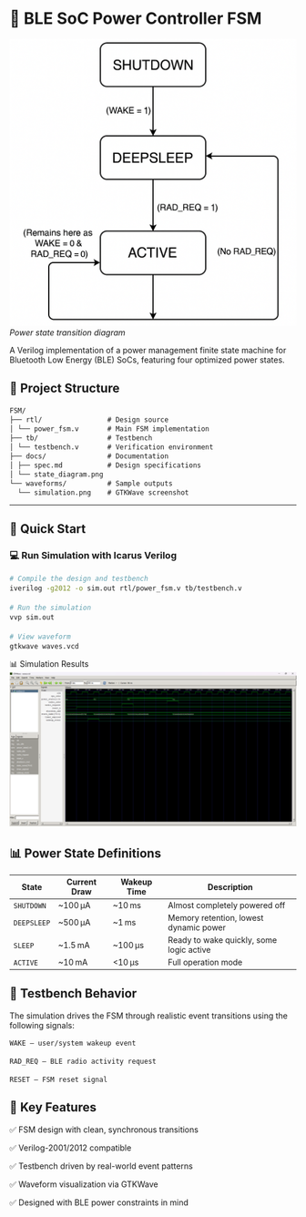 # 🔋 BLE SoC Power Controller FSM

![State Diagram](docs/fsm1.png)  
*Power state transition diagram*

A Verilog implementation of a power management finite state machine for Bluetooth Low Energy (BLE) SoCs, featuring four optimized power states.

## 📁 Project Structure
```
FSM/
├── rtl/                # Design source
│ └── power_fsm.v       # Main FSM implementation
├── tb/                 # Testbench
│ └── testbench.v       # Verification environment
├── docs/               # Documentation
│ ├── spec.md           # Design specifications
│ └── state_diagram.png
└── waveforms/          # Sample outputs
  └── simulation.png    # GTKWave screenshot
```


---

## 🚀 Quick Start

### 💻 Run Simulation with Icarus Verilog

```bash
# Compile the design and testbench
iverilog -g2012 -o sim.out rtl/power_fsm.v tb/testbench.v

# Run the simulation
vvp sim.out

# View waveform 
gtkwave waves.vcd
```

📊 Simulation Results
![GTKWave Screenshot](docs/waveform/simulation_waveform.png)  


## 📊 Power State Definitions

| State       | Current Draw | Wakeup Time | Description                              |
| ----------- | ------------ | ----------- | ---------------------------------------- |
| `SHUTDOWN`  | \~100 μA     | \~10 ms     | Almost completely powered off            |
| `DEEPSLEEP` | \~500 μA     | \~1 ms      | Memory retention, lowest dynamic power   |
| `SLEEP`     | \~1.5 mA     | \~100 μs    | Ready to wake quickly, some logic active |
| `ACTIVE`    | \~10 mA      | <10 μs      | Full operation mode                      |

## 🧪 Testbench Behavior

The simulation drives the FSM through realistic event transitions using the following signals:

    WAKE — user/system wakeup event

    RAD_REQ — BLE radio activity request

    RESET — FSM reset signal

## 🧠 Key Features

✅ FSM design with clean, synchronous transitions

✅ Verilog-2001/2012 compatible

✅ Testbench driven by real-world event patterns

✅ Waveform visualization via GTKWave

✅ Designed with BLE power constraints in mind
